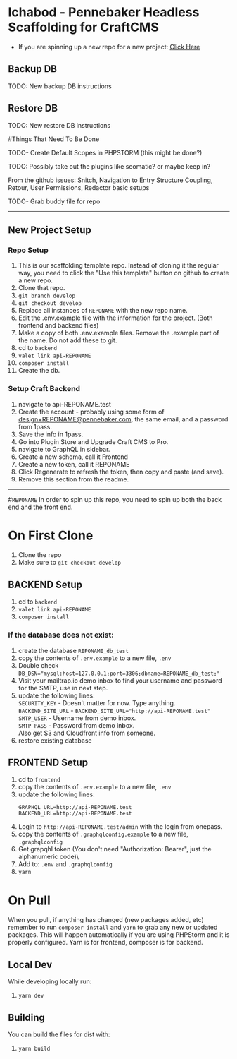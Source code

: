 # Ichabod - Pennebaker Headless Scaffolding for CraftCMS
- If you are spinning up a new repo for a new project: [Click Here](#new-project-setup)

## Backup DB
TODO: New backup DB instructions

## Restore DB
TODO: New restore DB instructions

#Things That Need To Be Done

TODO- Create Default Scopes in PHPSTORM (this might be done?)

TODO: Possibly take out the plugins like seomatic? or maybe keep in?

From the github issues: Snitch, Navigation to Entry Structure Coupling, Retour, User Permissions, Redactor basic setups

TODO- Grab buddy file for repo
***

## New Project Setup
### Repo Setup
1. This is our scaffolding template repo. Instead of cloning it the regular way, you need to click the "Use this template" button on github to create a new repo.
1. Clone that repo.
1. `git branch develop`
1. `git checkout develop`
1. Replace all instances of `REPONAME` with the new repo name.
1. Edit the .env.example file with the information for the project. (Both frontend and backend files)
1. Make a copy of both .env.example files. Remove the .example part of the name. Do not add these to git.
1. cd to `backend`
1. `valet link api-REPONAME`
1. `composer install`
1. Create the db.
### Setup Craft Backend
1. navigate to api-REPONAME.test
1. Create the account - probably using some form of design+REPONAME@pennebaker.com, the same email, and a password from 1pass.
1. Save the info in 1pass.
1. Go into Plugin Store and Upgrade Craft CMS to Pro.
1. navigate to GraphQL in sidebar.
1. Create a new schema, call it Frontend
1. Create a new token, call it REPONAME
1. Click Regenerate to refresh the token, then copy and paste (and save).
1. Remove this section from the readme.
***

#`REPONAME`
In order to spin up this repo, you need to spin up both the back end and the front end.

# On First Clone

1. Clone the repo
1. Make sure to `git checkout develop`
## BACKEND Setup
1. cd to `backend`
1. `valet link api-REPONAME`
1. `composer install`

### If the database does not exist:

1. create the database `REPONAME_db_test`
1. copy the contents of `.env.example` to a new file, `.env`
1. Double check `DB_DSN="mysql:host=127.0.0.1;port=3306;dbname=REPONAME_db_test;"`
1. Visit your mailtrap.io demo inbox to find your username and password for the SMTP, use in next step.
1. update the following lines:\
   `SECURITY_KEY` - Doesn't matter for now. Type anything.\
   `BACKEND_SITE_URL` - `BACKEND_SITE_URL="http://api-REPONAME.test"`\
   `SMTP_USER` - Username from demo inbox.\
   `SMTP_PASS` - Password from demo inbox.\
   Also get S3 and Cloudfront info from someone.
1. restore existing database

## FRONTEND Setup

1. cd to `frontend`
1. copy the contents of `.env.example` to a new file, `.env`
1. update the following lines:
    ```
    GRAPHQL_URL=http://api-REPONAME.test
    BACKEND_URL=http://api-REPONAME.test
    ```
1. Login to `http://api-REPONAME.test/admin` with the login from onepass.
1. copy the contents of `.graphqlconfig.example` to a new file, `.graphqlconfig`
1. Get grapqhl token (You don't need "Authorization: Bearer", just the alphanumeric code)\
1. Add to:
   `.env` and
   `.graphqlconfig`
1. `yarn`

# On Pull
When you pull, if anything has changed (new packages added, etc) remember to run `composer install` and `yarn` to grab any new or updated packages. This will happen automatically if you are using PHPStorm and it is properly configured.
Yarn is for frontend, composer is for backend.


## Local Dev
While developing locally run:
1. `yarn dev`

## Building
You can build the files for dist with:
1. `yarn build`